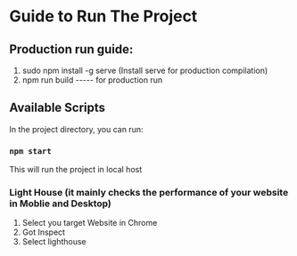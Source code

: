 # Guide to Run The Project

## Production run guide:

1) sudo npm install -g serve (Install serve for production compilation)
2) npm run build ----- for production run

## Available Scripts

In the project directory, you can run:

### `npm start`

This will run the project in local host

### Light House (it mainly checks the performance of your website in Moblie and Desktop)

 1) Select you target Website in Chrome
 2) Got Inspect
 3) Select lighthouse 